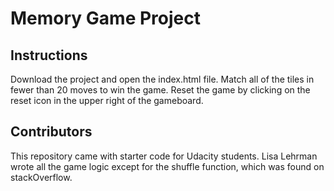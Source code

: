 # Memory Game Project

## Instructions

Download the project and open the index.html file. Match all of the tiles in fewer than 20 moves to win the game. Reset the game by clicking on the reset icon in the upper right of the gameboard.

## Contributors 

This repository came with starter code for Udacity students. Lisa Lehrman wrote all the game logic except for the shuffle function, which was found on stackOverflow.


